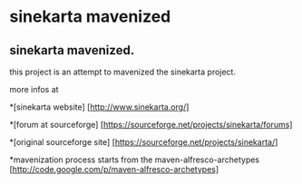 sinekarta mavenized
=========

sinekarta mavenized.
--------------------

this project is an attempt to mavenized the sinekarta project. 

more infos at

*[sinekarta website] [http://www.sinekarta.org/]

*[forum at sourceforge] [https://sourceforge.net/projects/sinekarta/forums]

*[original sourceforge site] [https://sourceforge.net/projects/sinekarta/]

*mavenization process starts from the maven-alfresco-archetypes [http://code.google.com/p/maven-alfresco-archetypes]

